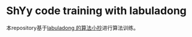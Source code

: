 # ShYy code training with labuladong

本repository基于[labuladong 的算法小抄](https://labuladong.github.io/algo/)进行算法训练。
